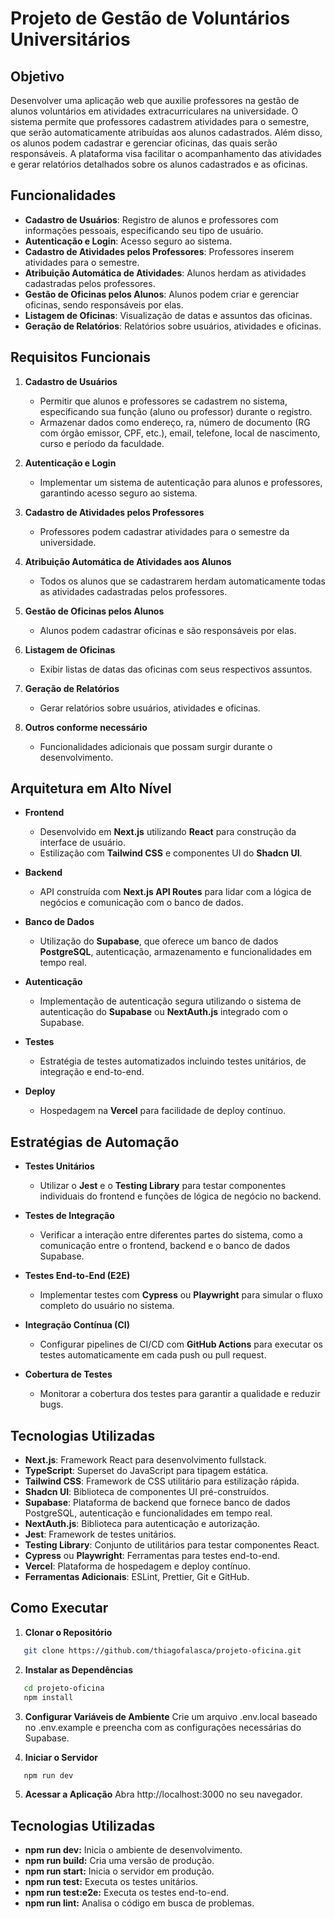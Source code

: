# Projeto de Gestão de Voluntários Universitários

## Objetivo

Desenvolver uma aplicação web que auxilie professores na gestão de alunos voluntários em atividades extracurriculares na universidade. O sistema permite que professores cadastrem atividades para o semestre, que serão automaticamente atribuídas aos alunos cadastrados. Além disso, os alunos podem cadastrar e gerenciar oficinas, das quais serão responsáveis. A plataforma visa facilitar o acompanhamento das atividades e gerar relatórios detalhados sobre os alunos cadastrados e as oficinas.

## Funcionalidades

- **Cadastro de Usuários**: Registro de alunos e professores com informações pessoais, especificando seu tipo de usuário.
- **Autenticação e Login**: Acesso seguro ao sistema.
- **Cadastro de Atividades pelos Professores**: Professores inserem atividades para o semestre.
- **Atribuição Automática de Atividades**: Alunos herdam as atividades cadastradas pelos professores.
- **Gestão de Oficinas pelos Alunos**: Alunos podem criar e gerenciar oficinas, sendo responsáveis por elas.
- **Listagem de Oficinas**: Visualização de datas e assuntos das oficinas.
- **Geração de Relatórios**: Relatórios sobre usuários, atividades e oficinas.

## Requisitos Funcionais

1. **Cadastro de Usuários**

   - Permitir que alunos e professores se cadastrem no sistema, especificando sua função (aluno ou professor) durante o registro.
   - Armazenar dados como endereço, ra, número de documento (RG com órgão emissor, CPF, etc.), email, telefone, local de nascimento, curso e período da faculdade.

2. **Autenticação e Login**

   - Implementar um sistema de autenticação para alunos e professores, garantindo acesso seguro ao sistema.

3. **Cadastro de Atividades pelos Professores**

   - Professores podem cadastrar atividades para o semestre da universidade.

4. **Atribuição Automática de Atividades aos Alunos**

   - Todos os alunos que se cadastrarem herdam automaticamente todas as atividades cadastradas pelos professores.

5. **Gestão de Oficinas pelos Alunos**

   - Alunos podem cadastrar oficinas e são responsáveis por elas.

6. **Listagem de Oficinas**

   - Exibir listas de datas das oficinas com seus respectivos assuntos.

7. **Geração de Relatórios**

   - Gerar relatórios sobre usuários, atividades e oficinas.

8. **Outros conforme necessário**
   - Funcionalidades adicionais que possam surgir durante o desenvolvimento.

## Arquitetura em Alto Nível

- **Frontend**

  - Desenvolvido em **Next.js** utilizando **React** para construção da interface de usuário.
  - Estilização com **Tailwind CSS** e componentes UI do **Shadcn UI**.

- **Backend**

  - API construída com **Next.js API Routes** para lidar com a lógica de negócios e comunicação com o banco de dados.

- **Banco de Dados**

  - Utilização do **Supabase**, que oferece um banco de dados **PostgreSQL**, autenticação, armazenamento e funcionalidades em tempo real.

- **Autenticação**

  - Implementação de autenticação segura utilizando o sistema de autenticação do **Supabase** ou **NextAuth.js** integrado com o Supabase.

- **Testes**

  - Estratégia de testes automatizados incluindo testes unitários, de integração e end-to-end.

- **Deploy**
  - Hospedagem na **Vercel** para facilidade de deploy contínuo.

## Estratégias de Automação

- **Testes Unitários**

  - Utilizar o **Jest** e o **Testing Library** para testar componentes individuais do frontend e funções de lógica de negócio no backend.

- **Testes de Integração**

  - Verificar a interação entre diferentes partes do sistema, como a comunicação entre o frontend, backend e o banco de dados Supabase.

- **Testes End-to-End (E2E)**

  - Implementar testes com **Cypress** ou **Playwright** para simular o fluxo completo do usuário no sistema.

- **Integração Contínua (CI)**

  - Configurar pipelines de CI/CD com **GitHub Actions** para executar os testes automaticamente em cada push ou pull request.

- **Cobertura de Testes**
  - Monitorar a cobertura dos testes para garantir a qualidade e reduzir bugs.

## Tecnologias Utilizadas

- **Next.js**: Framework React para desenvolvimento fullstack.
- **TypeScript**: Superset do JavaScript para tipagem estática.
- **Tailwind CSS**: Framework de CSS utilitário para estilização rápida.
- **Shadcn UI**: Biblioteca de componentes UI pré-construídos.
- **Supabase**: Plataforma de backend que fornece banco de dados PostgreSQL, autenticação e funcionalidades em tempo real.
- **NextAuth.js**: Biblioteca para autenticação e autorização.
- **Jest**: Framework de testes unitários.
- **Testing Library**: Conjunto de utilitários para testar componentes React.
- **Cypress** ou **Playwright**: Ferramentas para testes end-to-end.
- **Vercel**: Plataforma de hospedagem e deploy contínuo.
- **Ferramentas Adicionais**: ESLint, Prettier, Git e GitHub.

## Como Executar

1. **Clonar o Repositório**

```bash
   git clone https://github.com/thiagofalasca/projeto-oficina.git
```

2. **Instalar as Dependências**

```bash
   cd projeto-oficina
   npm install
```

3. **Configurar Variáveis de Ambiente**
   Crie um arquivo .env.local baseado no .env.example e preencha com as configurações necessárias do Supabase.

4. **Iniciar o Servidor**

```bash
   npm run dev
```

5. **Acessar a Aplicação**
   Abra http://localhost:3000 no seu navegador.

## Tecnologias Utilizadas

- **npm run dev:** Inicia o ambiente de desenvolvimento.
- **npm run build:** Cria uma versão de produção.
- **npm run start:** Inicia o servidor em produção.
- **npm run test:** Executa os testes unitários.
- **npm run test:e2e:** Executa os testes end-to-end.
- **npm run lint:** Analisa o código em busca de problemas.
